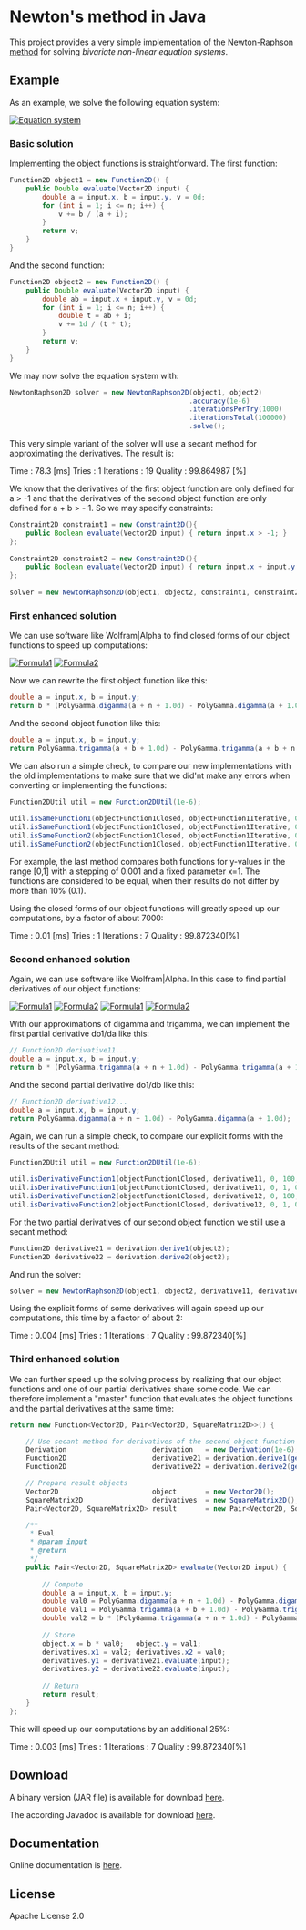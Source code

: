 # Newton's method in Java 

This project provides a very simple implementation of the [Newton-Raphson method](http://en.wikipedia.org/wiki/Newton%27s_method) 
for solving *bivariate non-linear equation systems*. 

## Example

As an example, we solve the following equation system:

[![Equation system](https://raw.github.com/prasser/newtonraphson/master/media/system.png)](https://raw.github.com/prasser/newtonraphson/master/media/system.png)

### Basic solution

Implementing the object functions is straightforward. The first function:

```Java
Function2D object1 = new Function2D() {
	public Double evaluate(Vector2D input) {
		double a = input.x, b = input.y, v = 0d;
		for (int i = 1; i <= n; i++) {
			v += b / (a + i);
		}
		return v;
	}
}
```

And the second function:

```Java
Function2D object2 = new Function2D() {
	public Double evaluate(Vector2D input) {
		double ab = input.x + input.y, v = 0d;
		for (int i = 1; i <= n; i++) {
			double t = ab + i;
			v += 1d / (t * t);
		}
		return v;
	}
}
```

We may now solve the equation system with:

```Java
NewtonRaphson2D solver = new NewtonRaphson2D(object1, object2)
                                            .accuracy(1e-6)
                                            .iterationsPerTry(1000)
                                            .iterationsTotal(100000)
                                            .solve();
```

This very simple variant of the solver will use a secant method for approximating the derivatives. The result is:
 
Time       : 78.3 [ms]
Tries      : 1
Iterations : 19
Quality    : 99.864987 [%]

We know that the derivatives of the first object function are only defined for a > -1 and that the derivatives of
the second object function are only defined for a + b > - 1. So we may specify constraints:

```Java
Constraint2D constraint1 = new Constraint2D(){ 
	public Boolean evaluate(Vector2D input) { return input.x > -1; } 
};
            
Constraint2D constraint2 = new Constraint2D(){ 
	public Boolean evaluate(Vector2D input) { return input.x + input.y > -1; } 
};
        
solver = new NewtonRaphson2D(object1, object2, constraint1, constraint2)...
```

### First enhanced solution

We can use software like Wolfram|Alpha to find closed forms of our object functions to speed up computations:

[![Formula1](https://raw.github.com/prasser/newtonraphson/master/media/formula1_closed.png)](https://raw.github.com/prasser/newtonraphson/master/media/formula1_closed.png)
[![Formula2](https://raw.github.com/prasser/newtonraphson/master/media/formula2_closed.png)](https://raw.github.com/prasser/newtonraphson/master/media/formula2_closed.png)

Now we can rewrite the first object function like this:

```Java
double a = input.x, b = input.y;
return b * (PolyGamma.digamma(a + n + 1.0d) - PolyGamma.digamma(a + 1.0d));
```

And the second object function like this:

```Java
double a = input.x, b = input.y;
return PolyGamma.trigamma(a + b + 1.0d) - PolyGamma.trigamma(a + b + n + 1.0d);
```
We can also run a simple check, to compare our new implementations with the old implementations to make sure that we
did'nt make any errors when converting or implementing the functions:

```Java
Function2DUtil util = new Function2DUtil(1e-6);
        
util.isSameFunction1(objectFunction1Closed, objectFunction1Iterative, 0, 100, 0.1d, 1, 0.1d);
util.isSameFunction1(objectFunction1Closed, objectFunction1Iterative, 0, 1, 0.001d, 1, 0.1d);
util.isSameFunction2(objectFunction1Closed, objectFunction1Iterative, 0, 100, 0.1d, 1, 0.1d);
util.isSameFunction2(objectFunction1Closed, objectFunction1Iterative, 0, 1, 0.001d, 1, 0.1d);
```

For example, the last method compares both functions for y-values in the range [0,1] with a stepping of 0.001 and
a fixed parameter x=1. The functions are considered to be equal, when their results do not differ by more than 10% (0.1).

Using the closed forms of our object functions will greatly speed up our computations, by a factor of about 7000:
 
Time       : 0.01 [ms]
Tries      : 1
Iterations : 7
Quality    : 99.872340[%]

### Second enhanced solution

Again, we can use software like Wolfram|Alpha. In this case to find partial derivatives of our object functions:

[![Formula1](https://raw.github.com/prasser/newtonraphson/master/media/formula1_da.png)](https://raw.github.com/prasser/newtonraphson/master/media/formula1_da.png)
[![Formula2](https://raw.github.com/prasser/newtonraphson/master/media/formula1_db.png)](https://raw.github.com/prasser/newtonraphson/master/media/formula1_db.png)
[![Formula1](https://raw.github.com/prasser/newtonraphson/master/media/formula2_da.png)](https://raw.github.com/prasser/newtonraphson/master/media/formula2_da.png)
[![Formula2](https://raw.github.com/prasser/newtonraphson/master/media/formula2_db.png)](https://raw.github.com/prasser/newtonraphson/master/media/formula2_db.png)

With our approximations of digamma and trigamma, we can implement the first partial derivative do1/da like this:

```Java
// Function2D derivative11...
double a = input.x, b = input.y;
return b * (PolyGamma.trigamma(a + n + 1.0d) - PolyGamma.trigamma(a + 1.0d));
```

And the second partial derivative do1/db like this:

```Java
// Function2D derivative12...
double a = input.x, b = input.y;
return PolyGamma.digamma(a + n + 1.0d) - PolyGamma.digamma(a + 1.0d);
```

Again, we can run a simple check, to compare our explicit forms with the results of the secant method:

```Java
Function2DUtil util = new Function2DUtil(1e-6);
        
util.isDerivativeFunction1(objectFunction1Closed, derivative11, 0, 100, 0.1d, 1, 0.1d);
util.isDerivativeFunction1(objectFunction1Closed, derivative11, 0, 1, 0.001d, 1, 0.1d);
util.isDerivativeFunction2(objectFunction1Closed, derivative12, 0, 100, 0.1d, 1, 0.1d);
util.isDerivativeFunction2(objectFunction1Closed, derivative12, 0, 1, 0.001d, 1, 0.1d);
```

For the two partial derivatives of our second object function we still use a secant method:

```Java
Function2D derivative21 = derivation.derive1(object2);
Function2D derivative22 = derivation.derive2(object2);
```

And run the solver:

```Java
solver = new NewtonRaphson2D(object1, object2, derivative11, derivative12, derivative21, derivative22).solve();
```

Using the explicit forms of some derivatives will again speed up our computations, this time by a factor of about 2:
 
Time       : 0.004 [ms]
Tries      : 1
Iterations : 7
Quality    : 99.872340[%]

### Third enhanced solution

We can further speed up the solving process by realizing that our object functions and one of our partial derivatives
share some code. We can therefore implement a "master" function that evaluates the object functions and the partial
derivatives at the same time:

```Java
return new Function<Vector2D, Pair<Vector2D, SquareMatrix2D>>() {

	// Use secant method for derivatives of the second object function
	Derivation                     derivation   = new Derivation(1e-6);
	Function2D                     derivative21 = derivation.derive1(getObjectFunction2Closed(n));
	Function2D                     derivative22 = derivation.derive2(getObjectFunction2Closed(n));

	// Prepare result objects
	Vector2D                       object       = new Vector2D();
    SquareMatrix2D                 derivatives  = new SquareMatrix2D();
    Pair<Vector2D, SquareMatrix2D> result       = new Pair<Vector2D, SquareMatrix2D>(object, derivatives);

	/**
	 * Eval
	 * @param input
	 * @return
	 */
	public Pair<Vector2D, SquareMatrix2D> evaluate(Vector2D input) {
	
		// Compute
		double a = input.x, b = input.y;
		double val0 = PolyGamma.digamma(a + n + 1.0d) - PolyGamma.digamma(a + 1.0d);
		double val1 = PolyGamma.trigamma(a + b + 1.0d) - PolyGamma.trigamma(a + b + n + 1.0d);
		double val2 = b * (PolyGamma.trigamma(a + n + 1.0d) - PolyGamma.trigamma(a + 1.0d));
        
        // Store
		object.x = b * val0;   object.y = val1;
		derivatives.x1 = val2; derivatives.x2 = val0;
        derivatives.y1 = derivative21.evaluate(input);
        derivatives.y2 = derivative22.evaluate(input);
        
        // Return
        return result;
	}
};
```

This will speed up our computations by an additional 25%:
 
Time       : 0.003 [ms]
Tries      : 1
Iterations : 7
Quality    : 99.872340[%]

Download
------
A binary version (JAR file) is available for download [here](https://rawgithub.com/prasser/newtonraphson/master/jars/newtonraphson-0.0.1.jar).

The according Javadoc is available for download [here](https://rawgithub.com/prasser/newtonraphson/master/jars/newtonraphson-0.0.1-doc.jar). 

Documentation
------
Online documentation is [here](https://rawgithub.com/prasser/newtonraphson/master/doc/index.html).

License
------
Apache License 2.0